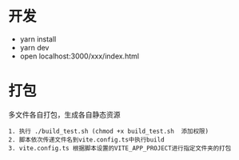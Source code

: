 # 开发
- yarn install
- yarn dev
- open localhost:3000/xxx/index.html


# 打包
多文件各自打包，生成各自静态资源
```
1. 执行 ./build_test.sh (chmod +x build_test.sh  添加权限)
2. 脚本依次传递文件名到vite.config.ts中执行build
3. vite.config.ts 根据脚本设置的VITE_APP_PROJECT进行指定文件夹的打包
```
